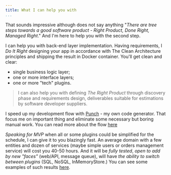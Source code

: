 ```yaml
---
title: What I can help you with
...
```


That sounds impressive although does not say anything "_There are tree steps towards a good software product - Right Product, Done Right, Managed Right_." And I'm here to help you with the second step.

I can help you with back-end layer implementation. Having requirements, I  _Do It Right_ designing your app in accordance with The Clean Architecture principles and shipping the result in Docker container. You'll get clean and clear:

- single business logic layer;
- one or more interface layers;
- one or more "tech" plugins.

> I can also help you with defining _The Right Product_ through discovery phase and requirements design, deliverables suitable for estimations by software developer suppliers.

I speed up my development flow with [Punch](https://github.com/nvoynov/punch) - my own code generator. That focus me on important thing and eliminate some necessary but boring manual work. You can read more about the flow [here](done-right.html)

_Speaking for MVP_ when all or some plugins could be simplified for the schedule, I can give it to you blazingly fast. An average domain with a few entities and dozen of services (maybe simple users or orders management service) will cost you 40-50 hours. And it will be _fully tested_, _open to add by new "faces"_ (web/API, message queue), will have _the ability to switch between plugins_ (SQL, NoSQL, InMemoryStore.) You can see some examples of such results [here](punch_orders).
